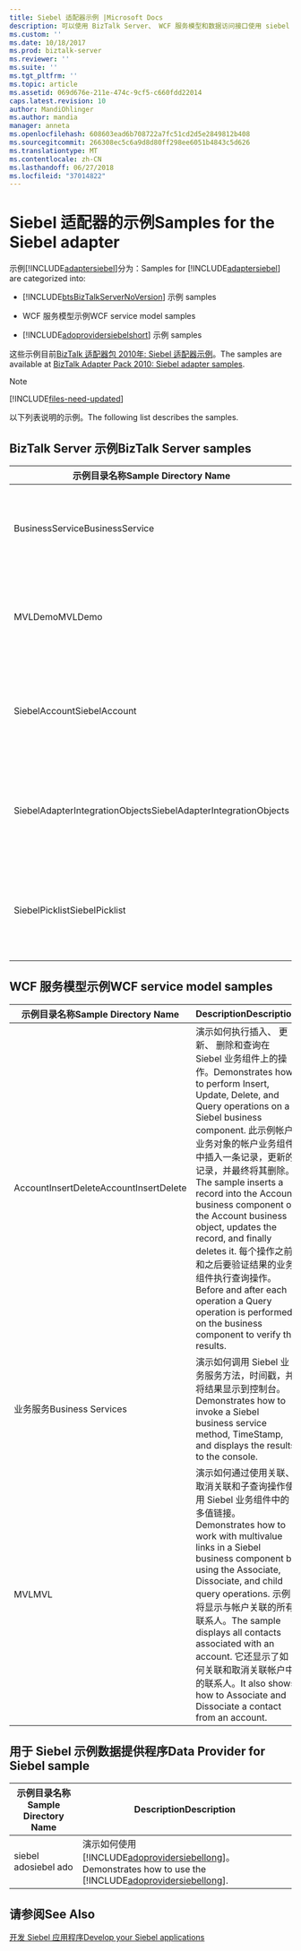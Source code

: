 ```yaml
---
title: Siebel 适配器示例 |Microsoft Docs
description: 可以使用 BizTalk Server、 WCF 服务模型和数据访问接口使用 siebel 的 Siebel WCF 适配器示例
ms.custom: ''
ms.date: 10/18/2017
ms.prod: biztalk-server
ms.reviewer: ''
ms.suite: ''
ms.tgt_pltfrm: ''
ms.topic: article
ms.assetid: 069d676e-211e-474c-9cf5-c660fdd22014
caps.latest.revision: 10
author: MandiOhlinger
ms.author: mandia
manager: anneta
ms.openlocfilehash: 608603ead6b708722a7fc51cd2d5e2849812b408
ms.sourcegitcommit: 266308ec5c6a9d8d80ff298ee6051b4843c5d626
ms.translationtype: MT
ms.contentlocale: zh-CN
ms.lasthandoff: 06/27/2018
ms.locfileid: "37014822"
---
```

# <a name="samples-for-the-siebel-adapter"></a><span data-ttu-id="31693-103">Siebel 适配器的示例</span><span class="sxs-lookup"><span data-stu-id="31693-103">Samples for the Siebel adapter</span></span>
<span data-ttu-id="31693-104">示例[!INCLUDE[adaptersiebel](../../includes/adaptersiebel-md.md)]分为：</span><span class="sxs-lookup"><span data-stu-id="31693-104">Samples for [!INCLUDE[adaptersiebel](../../includes/adaptersiebel-md.md)] are categorized into:</span></span>  

- [!INCLUDE[btsBizTalkServerNoVersion](../../includes/btsbiztalkservernoversion-md.md)]<span data-ttu-id="31693-105"> 示例</span><span class="sxs-lookup"><span data-stu-id="31693-105"> samples</span></span>  

- <span data-ttu-id="31693-106">WCF 服务模型示例</span><span class="sxs-lookup"><span data-stu-id="31693-106">WCF service model samples</span></span>  

- [!INCLUDE[adoprovidersiebelshort](../../includes/adoprovidersiebelshort-md.md)]<span data-ttu-id="31693-107"> 示例</span><span class="sxs-lookup"><span data-stu-id="31693-107"> samples</span></span>  


<span data-ttu-id="31693-108">这些示例目前[BizTalk 适配器包 2010年: Siebel 适配器示例](https://www.microsoft.com/download/details.aspx?id=6492)。</span><span class="sxs-lookup"><span data-stu-id="31693-108">The samples are available at [BizTalk Adapter Pack 2010: Siebel adapter samples](https://www.microsoft.com/download/details.aspx?id=6492).</span></span> 

> [!NOTE]
> [!INCLUDE[files-need-updated](../../includes/files-need-updated.md)]

<span data-ttu-id="31693-109">以下列表说明的示例。</span><span class="sxs-lookup"><span data-stu-id="31693-109">The following list describes the samples.</span></span>

## <a name="biztalk-server-samples"></a><span data-ttu-id="31693-110">BizTalk Server 示例</span><span class="sxs-lookup"><span data-stu-id="31693-110">BizTalk Server samples</span></span>  

|      <span data-ttu-id="31693-111">示例目录名称</span><span class="sxs-lookup"><span data-stu-id="31693-111">Sample Directory Name</span></span>      |                                                                                     <span data-ttu-id="31693-112">Description</span><span class="sxs-lookup"><span data-stu-id="31693-112">Description</span></span>                                                                                     |
|---------------------------------|-------------------------------------------------------------------------------------------------------------------------------------------------------------------------------------|
|         <span data-ttu-id="31693-113">BusinessService</span><span class="sxs-lookup"><span data-stu-id="31693-113">BusinessService</span></span>         |                    <span data-ttu-id="31693-114">演示如何调用中使用 Siebel 业务服务[!INCLUDE[adaptersiebel_short](../../includes/adaptersiebel-short-md.md)]。</span><span class="sxs-lookup"><span data-stu-id="31693-114">Demonstrates how to invoke a business service in Siebel using the [!INCLUDE[adaptersiebel_short](../../includes/adaptersiebel-short-md.md)].</span></span>                     |
|             <span data-ttu-id="31693-115">MVLDemo</span><span class="sxs-lookup"><span data-stu-id="31693-115">MVLDemo</span></span>             |                <span data-ttu-id="31693-116">演示如何使用在 Siebel 中使用的多值链接 (MVLs) [!INCLUDE[adaptersiebel_short](../../includes/adaptersiebel-short-md.md)]。</span><span class="sxs-lookup"><span data-stu-id="31693-116">Demonstrates how to work with multivalue links (MVLs) in Siebel using the [!INCLUDE[adaptersiebel_short](../../includes/adaptersiebel-short-md.md)].</span></span>                 |
|          <span data-ttu-id="31693-117">SiebelAccount</span><span class="sxs-lookup"><span data-stu-id="31693-117">SiebelAccount</span></span>          |        <span data-ttu-id="31693-118">演示如何将记录插入到在 Siebel 中使用的帐户业务组件[!INCLUDE[adaptersiebel_short](../../includes/adaptersiebel-short-md.md)]。</span><span class="sxs-lookup"><span data-stu-id="31693-118">Demonstrates how to insert records into the Account business component in Siebel using the [!INCLUDE[adaptersiebel_short](../../includes/adaptersiebel-short-md.md)].</span></span>        |
| <span data-ttu-id="31693-119">SiebelAdapterIntegrationObjects</span><span class="sxs-lookup"><span data-stu-id="31693-119">SiebelAdapterIntegrationObjects</span></span> | <span data-ttu-id="31693-120">演示如何调用中可用于集成对象，使用 Siebel 业务服务[!INCLUDE[adaptersiebel_short](../../includes/adaptersiebel-short-md.md)]。</span><span class="sxs-lookup"><span data-stu-id="31693-120">Demonstrates how to invoke a business service in Siebel, which works with Integration Objects, using the [!INCLUDE[adaptersiebel_short](../../includes/adaptersiebel-short-md.md)].</span></span> |
|         <span data-ttu-id="31693-121">SiebelPicklist</span><span class="sxs-lookup"><span data-stu-id="31693-121">SiebelPicklist</span></span>          |      <span data-ttu-id="31693-122">演示如何将选择列表类型的值插入到 Siebel 业务组件使用[!INCLUDE[adaptersiebel_short](../../includes/adaptersiebel-short-md.md)]。</span><span class="sxs-lookup"><span data-stu-id="31693-122">Demonstrates how to insert values of picklist types into a Siebel business component using the [!INCLUDE[adaptersiebel_short](../../includes/adaptersiebel-short-md.md)].</span></span>      |

## <a name="wcf-service-model-samples"></a><span data-ttu-id="31693-123">WCF 服务模型示例</span><span class="sxs-lookup"><span data-stu-id="31693-123">WCF service model samples</span></span> 

|<span data-ttu-id="31693-124">示例目录名称</span><span class="sxs-lookup"><span data-stu-id="31693-124">Sample Directory Name</span></span>|<span data-ttu-id="31693-125">Description</span><span class="sxs-lookup"><span data-stu-id="31693-125">Description</span></span>|  
|---------------------------|-----------------|  
|<span data-ttu-id="31693-126">AccountInsertDelete</span><span class="sxs-lookup"><span data-stu-id="31693-126">AccountInsertDelete</span></span>|<span data-ttu-id="31693-127">演示如何执行插入、 更新、 删除和查询在 Siebel 业务组件上的操作。</span><span class="sxs-lookup"><span data-stu-id="31693-127">Demonstrates how to perform Insert, Update, Delete, and Query operations on a Siebel business component.</span></span> <span data-ttu-id="31693-128">此示例帐户业务对象的帐户业务组件中插入一条记录，更新的记录，并最终将其删除。</span><span class="sxs-lookup"><span data-stu-id="31693-128">The sample inserts a record into the Account business component of the Account business object, updates the record, and finally deletes it.</span></span> <span data-ttu-id="31693-129">每个操作之前和之后要验证结果的业务组件执行查询操作。</span><span class="sxs-lookup"><span data-stu-id="31693-129">Before and after each operation a Query operation is performed on the business component to verify the results.</span></span>|  
|<span data-ttu-id="31693-130">业务服务</span><span class="sxs-lookup"><span data-stu-id="31693-130">Business Services</span></span>|<span data-ttu-id="31693-131">演示如何调用 Siebel 业务服务方法，时间戳，并将结果显示到控制台。</span><span class="sxs-lookup"><span data-stu-id="31693-131">Demonstrates how to invoke a Siebel business service method, TimeStamp, and displays the results to the console.</span></span>|  
|<span data-ttu-id="31693-132">MVL</span><span class="sxs-lookup"><span data-stu-id="31693-132">MVL</span></span>|<span data-ttu-id="31693-133">演示如何通过使用关联、 取消关联和子查询操作使用 Siebel 业务组件中的多值链接。</span><span class="sxs-lookup"><span data-stu-id="31693-133">Demonstrates how to work with multivalue links in a Siebel business component by using the Associate, Dissociate, and child query operations.</span></span> <span data-ttu-id="31693-134">示例将显示与帐户关联的所有联系人。</span><span class="sxs-lookup"><span data-stu-id="31693-134">The sample displays all contacts associated with an account.</span></span> <span data-ttu-id="31693-135">它还显示了如何关联和取消关联帐户中的联系人。</span><span class="sxs-lookup"><span data-stu-id="31693-135">It also shows how to Associate and Dissociate a contact from an account.</span></span>|  

## <a name="data-provider-for-siebel-sample"></a><span data-ttu-id="31693-136">用于 Siebel 示例数据提供程序</span><span class="sxs-lookup"><span data-stu-id="31693-136">Data Provider for Siebel sample</span></span>  

| <span data-ttu-id="31693-137">示例目录名称</span><span class="sxs-lookup"><span data-stu-id="31693-137">Sample Directory Name</span></span> |                                                <span data-ttu-id="31693-138">Description</span><span class="sxs-lookup"><span data-stu-id="31693-138">Description</span></span>                                                 |
|-----------------------|------------------------------------------------------------------------------------------------------------|
|      <span data-ttu-id="31693-139">siebel ado</span><span class="sxs-lookup"><span data-stu-id="31693-139">siebel ado</span></span>       | <span data-ttu-id="31693-140">演示如何使用[!INCLUDE[adoprovidersiebellong](../../includes/adoprovidersiebellong-md.md)]。</span><span class="sxs-lookup"><span data-stu-id="31693-140">Demonstrates how to use the [!INCLUDE[adoprovidersiebellong](../../includes/adoprovidersiebellong-md.md)].</span></span> |

## <a name="see-also"></a><span data-ttu-id="31693-141">请参阅</span><span class="sxs-lookup"><span data-stu-id="31693-141">See Also</span></span>  
[<span data-ttu-id="31693-142">开发 Siebel 应用程序</span><span class="sxs-lookup"><span data-stu-id="31693-142">Develop your Siebel applications</span></span>](../../adapters-and-accelerators/adapter-siebel/develop-your-siebel-applications.md)
